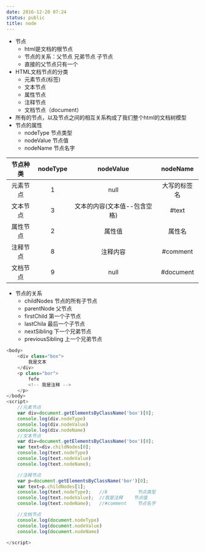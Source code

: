 ```yaml
---
date: 2016-12-20 07:24
status: public
title: node
---
```


* 节点
    * html是文档的根节点
    * 节点的关系：父节点 兄弟节点 子节点
    * 直接的父节点只有一个
* HTML文档节点的分类
    * 元素节点(标签)
    * 文本节点
    * 属性节点
    * 注释节点
    * 文档节点（document）
* 所有的节点，以及节点之间的相互关系构成了我们整个html的文档树模型
* 节点的属性
    * nodeType  节点类型
    * nodeValue 节点值
    * nodeName  节点名字

|节点种类|nodeType|nodeValue|nodeName|
|:---:|:---:|:---:|:---:|
|元素节点| 1 | null | 大写的标签名 |
|文本节点| 3 | 文本的内容(文本值--包含空格) | #text |
|属性节点| 2 | 属性值 | 属性名 |
|注释节点| 8 | 注释内容 | #comment |
|文档节点| 9 | null | #document |
* 节点的关系
    * childNodes 节点的所有子节点
    * parentNode 父节点
    * firstChild 第一个子节点
    * lastChila 最后一个子节点
    * nextSibling 下一个兄弟节点
    * previousSibling 上一个兄弟节点


```javascript
<body>
	<div class="box">
		我是文本
	</div>
	<p class="bor">
		fefe
		<!-- 我是注释 -->
	</p>
</body>
<script>
	//元素节点
	var div=document.getElementsByClassName('box')[0];
	console.log(div.nodeType)
	console.log(div.nodeValue)
	console.log(div.nodeName)
	//文本节点
	var div=document.getElementsByClassName('box')[0];
	var text=div.childNodes[0];
	console.log(text.nodeType)
	console.log(text.nodeValue)
	console.log(text.nodeName);

	//注释节点
	var p=document.getElementsByClassName('bor')[0];
	var text=p.childNodes[1];
	console.log(text.nodeType);   //8           节点类型
	console.log(text.nodeValue);  //我是注释    节点值
	console.log(text.nodeName);   //#comment    节点名字 

	//文档节点
	console.log(document.nodeType)
	console.log(document.nodeValue)
	console.log(document.nodeName)

</script>
```